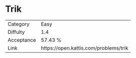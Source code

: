 # Trik

<table>
    <tr>
        <td>Category</td>
        <td>Easy</td>
    </tr>
    <tr>
        <td>Diffulty</td>
        <td>1.4</td>
    </tr>
    <tr>
        <td>Acceptance</td>
        <td>57.43 %</td>
    </tr>
    <tr>
        <td>Link</td>
        <td>https://open.kattis.com/problems/trik</td>
    </tr>
</table>